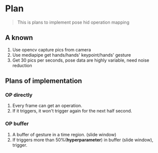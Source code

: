 # Plan

> This is plans to implement pose hid operation mapping

## A known

1. Use opencv capture pics from camera
2. Use mediapipe get hands/hands' keypoint/hands' gesture
3. Get 30 pics per seconds, pose data are highly variable, need noise reduction 

## Plans of implementation

### OP directly

1. Every frame can get an operation.
2. If it triggers, it won't trigger again for the next half second.

### OP buffer

1. A buffer of gesture in a time region. (slide window)
2. If triggers more than 50%(**hyperparameter**) in buffer (slide window), trigger. 
